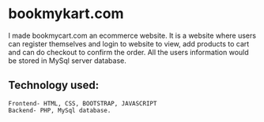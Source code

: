 # bookmykart.com
  I made bookmycart.com an ecommerce website. It is a website where users can register themselves and login to website to view, 
  add products to cart and can do checkout to confirm the order. All the users information would be stored in MySql server database.

## Technology used:
    Frontend- HTML, CSS, BOOTSTRAP, JAVASCRIPT
    Backend- PHP, MySql database.

